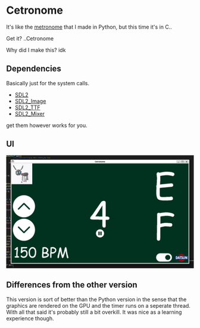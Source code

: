 # Cetronome

It's like the [metronome](https://github.com/joshnsolomon/metronome) that I made in Python, but this time it's in C..

Get it? ..Cetronome

Why did I make this? idk

## Dependencies
Basically just for the system calls.

- [SDL2](https://wiki.libsdl.org/SDL2/Installation) 
- [SDL2_Image](https://wiki.libsdl.org/SDL2_image/FrontPage)
- [SDL2_TTF](https://wiki.libsdl.org/SDL2_ttf/FrontPage)
- [SDL2_Mixer](https://wiki.libsdl.org/SDL2_mixer/FrontPage)

get them however works for you.

## UI
![UI](./images/extra/window.png)

## Differences from the other version
This version is sort of better than the Python version in the sense that the graphics are rendered on the GPU and the timer runs on a seperate thread. 
With all that said it's probably still a bit overkill. It was nice as a learning experience though. 

